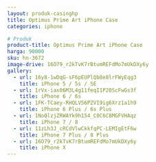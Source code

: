 ```yaml
---
layout: produk-casinghp
title: Optimus Prime Art iPhone Case
categories: iphone

# Produk
product-title: Optimus Prime Art iPhone Case
harga: 90000
sku: hn-3672
image-drive: 16O79_r2kTvK7rBtumREFdMo7mUkDXy6y
gallery:
  - url: 16y8-1wDqG-sF6pEUPlQb8e8lrFWyEqg3
    title: iPhone 5 / 5s / SE
  - url: 1rVx-iax06M3L4g11feqI1P20ScFwGs3f
    title: iPhone 6 / 6s
  - url: 1FK-TCaey-RHQLVS6PZVI9ig6Xrz1a1h9
    title: iPhone 6 Plus / 6s Plus
  - url: 1NoQlzjZRWAYk9h154_C0C6C8MGFVHAqz
    title: iPhone 7 / 8
  - url: 11zLh3J_cRCdVlwCkkfqPC-LEMIgEtF6w
    title: iPhone 7 Plus / 8 Plus
  - url: 16O79_r2kTvK7rBtumREFdMo7mUkDXy6y
    title: iPhone X
---
```

